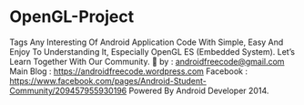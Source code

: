 # OpenGL-Project
Tags Any Interesting Of Android Application Code With Simple, Easy And Enjoy To Understanding It, Especially OpenGL ES (Embedded System). Let’s Learn Together With Our Community. 🙂 by : androidfreecode@gmail.com  Main Blog : https://androidfreecode.wordpress.com Facebook : https://www.facebook.com/pages/Android-Student-Community/209457955930196  Powered By Android Developer 2014.
